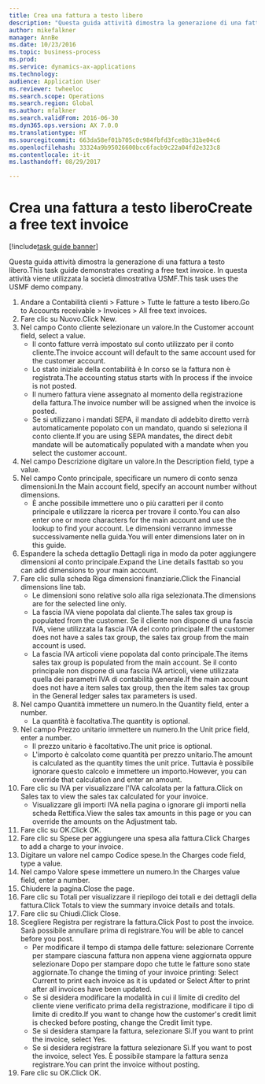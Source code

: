 ```yaml
--- 
title: Crea una fattura a testo libero
description: "Questa guida attività dimostra la generazione di una fattura a testo libero."
author: mikefalkner
manager: AnnBe
ms.date: 10/23/2016
ms.topic: business-process
ms.prod: 
ms.service: dynamics-ax-applications
ms.technology: 
audience: Application User
ms.reviewer: twheeloc
ms.search.scope: Operations
ms.search.region: Global
ms.author: mfalkner
ms.search.validFrom: 2016-06-30
ms.dyn365.ops.version: AX 7.0.0
ms.translationtype: HT
ms.sourcegitcommit: 663da58ef01b705c0c984fbfd3fce8bc31be04c6
ms.openlocfilehash: 33324a9b95026600bcc6facb9c22a04fd2e323c8
ms.contentlocale: it-it
ms.lasthandoff: 08/29/2017

---
```

# <a name="create-a-free-text-invoice"></a><span data-ttu-id="e2059-103">Crea una fattura a testo libero</span><span class="sxs-lookup"><span data-stu-id="e2059-103">Create a free text invoice</span></span>

[!include[task guide banner](../../includes/task-guide-banner.md)]

<span data-ttu-id="e2059-104">Questa guida attività dimostra la generazione di una fattura a testo libero.</span><span class="sxs-lookup"><span data-stu-id="e2059-104">This task guide demonstrates creating a free text invoice.</span></span> <span data-ttu-id="e2059-105">In questa attività viene utilizzata la società dimostrativa USMF.</span><span class="sxs-lookup"><span data-stu-id="e2059-105">This task uses the USMF demo company.</span></span>

1. <span data-ttu-id="e2059-106">Andare a Contabilità clienti > Fatture > Tutte le fatture a testo libero.</span><span class="sxs-lookup"><span data-stu-id="e2059-106">Go to Accounts receivable > Invoices > All free text invoices.</span></span>
2. <span data-ttu-id="e2059-107">Fare clic su Nuovo.</span><span class="sxs-lookup"><span data-stu-id="e2059-107">Click New.</span></span>
3. <span data-ttu-id="e2059-108">Nel campo Conto cliente selezionare un valore.</span><span class="sxs-lookup"><span data-stu-id="e2059-108">In the Customer account field, select a value.</span></span>
    * <span data-ttu-id="e2059-109">Il conto fatture verrà impostato sul conto utilizzato per il conto cliente.</span><span class="sxs-lookup"><span data-stu-id="e2059-109">The invoice account will default to the same account used for the customer account.</span></span>   
    * <span data-ttu-id="e2059-110">Lo stato iniziale della contabilità è In corso se la fattura non è registrata.</span><span class="sxs-lookup"><span data-stu-id="e2059-110">The accounting status starts with In process if the invoice is not posted.</span></span>   
    * <span data-ttu-id="e2059-111">Il numero fattura viene assegnato al momento della registrazione della fattura.</span><span class="sxs-lookup"><span data-stu-id="e2059-111">The invoice number will be assigned when the invoice is posted.</span></span>  
    * <span data-ttu-id="e2059-112">Se si utilizzano i mandati SEPA, il mandato di addebito diretto verrà automaticamente popolato con un mandato, quando si seleziona il conto cliente.</span><span class="sxs-lookup"><span data-stu-id="e2059-112">If you are using SEPA mandates, the direct debit mandate will be automatically populated with a mandate when you select the customer account.</span></span>  
4. <span data-ttu-id="e2059-113">Nel campo Descrizione digitare un valore.</span><span class="sxs-lookup"><span data-stu-id="e2059-113">In the Description field, type a value.</span></span>
5. <span data-ttu-id="e2059-114">Nel campo Conto principale, specificare un numero di conto senza dimensioni.</span><span class="sxs-lookup"><span data-stu-id="e2059-114">In the Main account field, specify an account number without dimensions.</span></span>
    * <span data-ttu-id="e2059-115">È anche possibile immettere uno o più caratteri per il conto principale e utilizzare la ricerca per trovare il conto.</span><span class="sxs-lookup"><span data-stu-id="e2059-115">You can also enter one or more characters for the main account and use the lookup to find your account.</span></span> <span data-ttu-id="e2059-116">Le dimensioni verranno immesse successivamente nella guida.</span><span class="sxs-lookup"><span data-stu-id="e2059-116">You will enter dimensions later on in this guide.</span></span>  
6. <span data-ttu-id="e2059-117">Espandere la scheda dettaglio Dettagli riga in modo da poter aggiungere dimensioni al conto principale.</span><span class="sxs-lookup"><span data-stu-id="e2059-117">Expand the Line details fasttab so you can add dimensions to your main account.</span></span>
7. <span data-ttu-id="e2059-118">Fare clic sulla scheda Riga dimensioni finanziarie.</span><span class="sxs-lookup"><span data-stu-id="e2059-118">Click the Financial dimensions line tab.</span></span>
    * <span data-ttu-id="e2059-119">Le dimensioni sono relative solo alla riga selezionata.</span><span class="sxs-lookup"><span data-stu-id="e2059-119">The dimensions are for the selected line only.</span></span>    
    * <span data-ttu-id="e2059-120">La fascia IVA viene popolata dal cliente.</span><span class="sxs-lookup"><span data-stu-id="e2059-120">The sales tax group is populated from the customer.</span></span> <span data-ttu-id="e2059-121">Se il cliente non dispone di una fascia IVA, viene utilizzata la fascia IVA del conto principale.</span><span class="sxs-lookup"><span data-stu-id="e2059-121">If the customer does not have a sales tax group, the sales tax group from the main account is used.</span></span>  
    * <span data-ttu-id="e2059-122">La fascia IVA articoli viene popolata dal conto principale.</span><span class="sxs-lookup"><span data-stu-id="e2059-122">The items sales tax group is populated from the main account.</span></span> <span data-ttu-id="e2059-123">Se il conto principale non dispone di una fascia IVA articoli, viene utilizzata quella dei parametri IVA di contabilità generale.</span><span class="sxs-lookup"><span data-stu-id="e2059-123">If the main account does not have a item sales tax group, then the item sales tax group in the General ledger sales tax parameters is used.</span></span>    
8. <span data-ttu-id="e2059-124">Nel campo Quantità immettere un numero.</span><span class="sxs-lookup"><span data-stu-id="e2059-124">In the Quantity field, enter a number.</span></span>
    * <span data-ttu-id="e2059-125">La quantità è facoltativa.</span><span class="sxs-lookup"><span data-stu-id="e2059-125">The quantity is optional.</span></span>  
9. <span data-ttu-id="e2059-126">Nel campo Prezzo unitario immettere un numero.</span><span class="sxs-lookup"><span data-stu-id="e2059-126">In the Unit price field, enter a number.</span></span>
    * <span data-ttu-id="e2059-127">Il prezzo unitario è facoltativo.</span><span class="sxs-lookup"><span data-stu-id="e2059-127">The unit price is optional.</span></span>  
    * <span data-ttu-id="e2059-128">L'importo è calcolato come quantità per prezzo unitario.</span><span class="sxs-lookup"><span data-stu-id="e2059-128">The amount is calculated as the quantity times the unit price.</span></span> <span data-ttu-id="e2059-129">Tuttavia è possibile ignorare questo calcolo e immettere un importo.</span><span class="sxs-lookup"><span data-stu-id="e2059-129">However, you can override that calculation and enter an amount.</span></span>  
10. <span data-ttu-id="e2059-130">Fare clic su IVA per visualizzare l'IVA calcolata per la fattura.</span><span class="sxs-lookup"><span data-stu-id="e2059-130">Click on Sales tax to view the sales tax calculated for your invoice.</span></span>
    * <span data-ttu-id="e2059-131">Visualizzare gli importi IVA nella pagina o ignorare gli importi nella scheda Rettifica.</span><span class="sxs-lookup"><span data-stu-id="e2059-131">View the sales tax amounts in this page or you can override the amounts on the Adjustment tab.</span></span>  
11. <span data-ttu-id="e2059-132">Fare clic su OK.</span><span class="sxs-lookup"><span data-stu-id="e2059-132">Click OK.</span></span>
12. <span data-ttu-id="e2059-133">Fare clic su Spese per aggiungere una spesa alla fattura.</span><span class="sxs-lookup"><span data-stu-id="e2059-133">Click Charges to add a charge to your invoice.</span></span> 
13. <span data-ttu-id="e2059-134">Digitare un valore nel campo Codice spese.</span><span class="sxs-lookup"><span data-stu-id="e2059-134">In the Charges code field, type a value.</span></span>
14. <span data-ttu-id="e2059-135">Nel campo Valore spese immettere un numero.</span><span class="sxs-lookup"><span data-stu-id="e2059-135">In the Charges value field, enter a number.</span></span>
15. <span data-ttu-id="e2059-136">Chiudere la pagina.</span><span class="sxs-lookup"><span data-stu-id="e2059-136">Close the page.</span></span>
16. <span data-ttu-id="e2059-137">Fare clic su Totali per visualizzare il riepilogo dei totali e dei dettagli della fattura.</span><span class="sxs-lookup"><span data-stu-id="e2059-137">Click Totals to view the summary invoice details and totals.</span></span>
17. <span data-ttu-id="e2059-138">Fare clic su Chiudi.</span><span class="sxs-lookup"><span data-stu-id="e2059-138">Click Close.</span></span>
18. <span data-ttu-id="e2059-139">Scegliere Registra per registrare la fattura.</span><span class="sxs-lookup"><span data-stu-id="e2059-139">Click Post to post the invoice.</span></span> <span data-ttu-id="e2059-140">Sarà possibile annullare prima di registrare.</span><span class="sxs-lookup"><span data-stu-id="e2059-140">You will be able to cancel before you post.</span></span>
    * <span data-ttu-id="e2059-141">Per modificare il tempo di stampa delle fatture: selezionare Corrente per stampare ciascuna fattura non appena viene aggiornata oppure selezionare Dopo per stampare dopo che tutte le fatture sono state aggiornate.</span><span class="sxs-lookup"><span data-stu-id="e2059-141">To change the timing of your invoice printing:  Select Current to print each invoice as it is updated   or  Select After to print after all invoices have been updated.</span></span>  
    * <span data-ttu-id="e2059-142">Se si desidera modificare la modalità in cui il limite di credito del cliente viene verificato prima della registrazione, modificare il tipo di limite di credito.</span><span class="sxs-lookup"><span data-stu-id="e2059-142">If you want to change how the customer's credit limit is checked before posting, change the Credit limit type.</span></span>  
    * <span data-ttu-id="e2059-143">Se si desidera stampare la fattura, selezionare Sì.</span><span class="sxs-lookup"><span data-stu-id="e2059-143">If you want to print the invoice, select Yes.</span></span>  
    * <span data-ttu-id="e2059-144">Se si desidera registrare la fattura selezionare Sì.</span><span class="sxs-lookup"><span data-stu-id="e2059-144">If you want to post the invoice, select Yes.</span></span> <span data-ttu-id="e2059-145">È possibile stampare la fattura senza registrare.</span><span class="sxs-lookup"><span data-stu-id="e2059-145">You can print the invoice without posting.</span></span>  
19. <span data-ttu-id="e2059-146">Fare clic su OK.</span><span class="sxs-lookup"><span data-stu-id="e2059-146">Click OK.</span></span>


